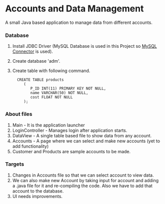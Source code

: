 # Accounts and Data Management

A small Java based application to manage data from different accounts.

### Database
1. Install JDBC Driver (MySQL Database is used in this Project so [MySQL Connector](https://dev.mysql.com/downloads/connector/j/) is used).
2. Create database 'adm'.
3. Create table  with following command.

         CREATE TABLE products
            (
               P_ID INT(11) PRIMARY KEY NOT NULL,
               name VARCHAR(50) NOT NULL,
               cost FLOAT NOT NULL
            );


### About files
1. Main - It is the application launcher
2. LoginController - Manages login after application starts.
3. DataView - A single table based file to show data from any account.
4. Accounts - A page where we can select and make new accounts (yet to add functionality)
5. Customer and Products are sample accounts to be made.

### Targets
1. Changes in Accounts file so that we can select account to view data.
2. We can also make new Account by taking input for account and adding a .java file for it and re-compiling the code. Also we have to add that account to the database.
3. UI needs improvements.
